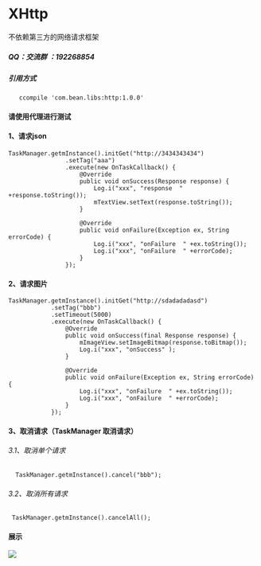 # XHttp
不依赖第三方的网络请求框架

##### QQ：交流群 ：192268854
##### 引用方式
       ccompile 'com.bean.libs:http:1.0.0'
 #### 请使用代理进行测试

 #### 1、请求json
    TaskManager.getmInstance().initGet("http://3434343434")
                    .setTag("aaa")
                    .execute(new OnTaskCallback() {
                        @Override
                        public void onSuccess(Response response) {
                            Log.i("xxx", "response  " +response.toString());
                            mTextView.setText(response.toString());
                        }

                        @Override
                        public void onFailure(Exception ex, String errorCode) {
                            Log.i("xxx", "onFailure  " +ex.toString());
                            Log.i("xxx", "onFailure  " +errorCode);
                        }
                    });
#### 2、请求图片
    TaskManager.getmInstance().initGet("http://sdadadadasd")
                .setTag("bbb")
                .setTimeout(5000)
                .execute(new OnTaskCallback() {
                    @Override
                    public void onSuccess(final Response response) {
                        mImageView.setImageBitmap(response.toBitmap());
                        Log.i("xxx", "onSuccess" );
                    }

                    @Override
                    public void onFailure(Exception ex, String errorCode) {
                        Log.i("xxx", "onFailure  " +ex.toString());
                        Log.i("xxx", "onFailure  " +errorCode);
                    }
                });
#### 3、取消请求（TaskManager 取消请求）
###### 3.1、取消单个请求
      TaskManager.getmInstance().cancel("bbb");
###### 3.2、取消所有请求
     TaskManager.getmInstance().cancelAll();
#### 展示
![](https://github.com/xubinbin1024/XHttp/blob/master/gif/3.gif)
